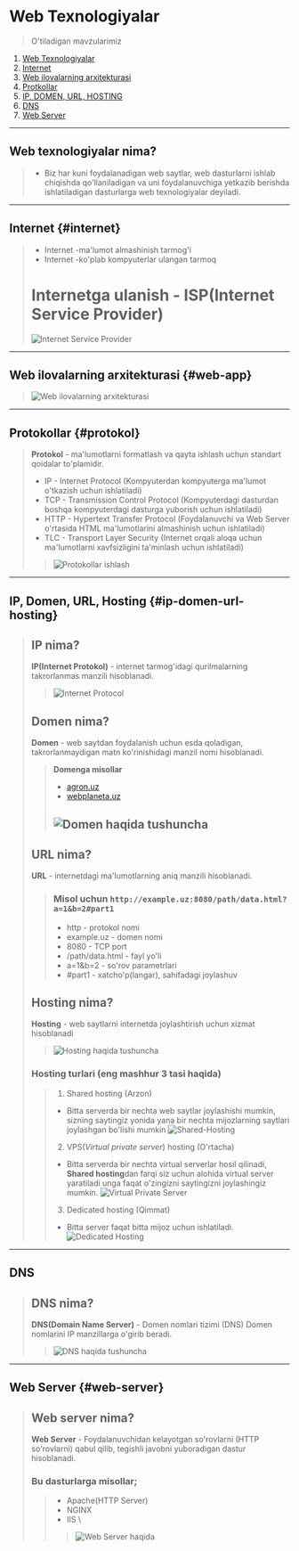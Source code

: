 # Web Texnologiyalar
> O'tiladigan mavzularimiz
1. [Web Texnologiyalar](#Web-texnologiyalar-nima)
2. [Internet](#internet)
3. [Web ilovalarning arxitekturasi](#web-app)
4. [Protkollar](#protokol)
5. [IP, DOMEN, URL, HOSTING](#ip-domen-url-hosting)
6. [DNS](#DNS)
7. [Web Server](#web-server)
---------
## Web texnologiyalar nima?
> * Biz har kuni foydalanadigan web saytlar, web dasturlarni ishlab chiqishda qo'llaniladigan va uni foydalanuvchiga yetkazib berishda ishlatiladigan dasturlarga web texnologiyalar deyiladi. 
---------
## Internet {#internet}
> * Internet -ma'lumot almashinish tarmog'i
> * Internet -ko'plab kompyuterlar ulangan tarmoq
> # Internetga ulanish - ISP(Internet Service Provider)
> ![Internet Service Provider](isp.jpg)
---------
## Web ilovalarning arxitekturasi {#web-app}
> ![Web ilovalarning arxitekturasi](web-arxitektura.jpg)
---------
## Protokollar {#protokol}
> **Protokol** - ma'lumotlarni formatlash va qayta ishlash uchun standart qoidalar to'plamidir.
> * IP - Internet Protocol (Kompyuterdan kompyuterga ma'lumot o'tkazish uchun ishlatiladi)
> * TCP - Transmission Control Protocol (Kompyuterdagi dasturdan boshqa kompyuterdagi dasturga yuborish uchun ishlatiladi)
> * HTTP - Hypertext Transfer Protocol (Foydalanuvchi va Web Server o'rtasida HTML ma'lumotlarini almashinish uchun ishlatiladi)
> * TLC - Transport Layer Security (Internet orqali aloqa uchun ma'lumotlarni xavfsizligini ta'minlash uchun ishlatiladi)
> > ![Protokollar ishlash](protokol.png)
---------
## IP, Domen, URL, Hosting {#ip-domen-url-hosting}
> ## IP nima?
> **IP(Internet Protokol)** - internet tarmog'idagi qurilmalarning takrorlanmas manzili hisoblanadi.
> > ![Internet Protocol](ip-nima.jpg)
> ## Domen nima?
> **Domen** - web saytdan foydalanish uchun esda qoladigan, takrorlanmaydigan matn ko'rinishidagi manzil nomi hisoblanadi.
> > **Domenga misollar**
> > * [agron.uz](https://agron.uz)
> > * [webplaneta.uz](https://webplaneta.uz)
> > ## ![Domen haqida tushuncha](domen.jpg)
> ## URL nima?
> **URL** - internetdagi ma'lumotlarning aniq manzili hisoblanadi.
> > ### Misol uchun `http://example.uz:8080/path/data.html?a=1&b=2#part1`
> > * http - protokol nomi
> > * example.uz - domen nomi
> > * 8080 - TCP port
> > * /path/data.html - fayl yo'li
> > * a=1&b=2 - so'rov parametrlari
> > * #part1 - xatcho'p(langar), sahifadagi joylashuv
> ## Hosting nima?
> **Hosting** - web saytlarni internetda joylashtirish uchun xizmat hisoblanadi
> > ![Hosting haqida tushuncha](hosting.jpg)
> ### Hosting turlari (eng mashhur 3 tasi haqida)
> > 1. Shared hosting (Arzon)
> >   * Bitta serverda bir nechta web saytlar joylashishi mumkin, sizning saytingiz yonida yana bir nechta mijozlarning saytlari joylashgan bo'lishi mumkin
> > ![Shared-Hosting](shared-hosting.jpg)
> > 2. VPS(*Virtual private server*) hosting (O'rtacha)
> >   * Bitta serverda bir nechta virtual serverlar hosil qilinadi, **Shared hosting**dan farqi siz uchun alohida virtual server yaratiladi unga faqat o'zingizni saytingizni joylashingiz mumkin.
> > ![Virtual Private Server](VPS-hosting.jpg)
> > 3. Dedicated hosting (Qimmat)
> >   * Bitta server faqat bitta mijoz uchun ishlatiladi.
> > ![Dedicated Hosting](Dedicated-hosting.jpg)
---------
## DNS
> ## DNS nima?
> **DNS(Domain Name Server)** - Domen nomlari tizimi (DNS) Domen nomlarini IP manzillarga o'girib beradi.
> > ![DNS haqida tushuncha](DNS.jpg)
---------
## Web Server {#web-server}
> ## Web server nima?
> **Web Server** - Foydalanuvchidan kelayotgan so'rovlarni (HTTP so'rovlarni) qabul qilib, tegishli javobni yuboradigan dastur hisoblanadi.
> ### Bu dasturlarga misollar;
> > * Apache(HTTP Server)
> > * NGINX
> > * IIS \
> > > ![Web Server haqida](web-server.png)

